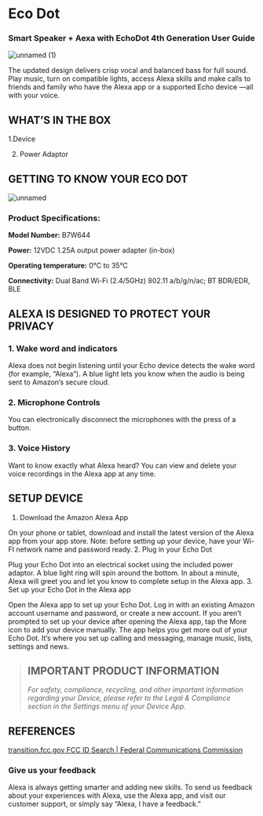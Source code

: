 # Eco Dot 
### Smart Speaker + Aexa  with EchoDot 4th Generation User Guide
![unnamed (1)](https://user-images.githubusercontent.com/104711468/167150017-f027bb8c-0f32-4350-9dfa-974c37335575.jpg)

The updated design delivers crisp vocal and balanced bass for full sound. Play music, turn on compatible lights, access Alexa skills and make calls to friends and family who have the Alexa app or a supported Echo device —all with your voice.
## WHAT’S IN THE BOX
1.Device

2. Power Adaptor
## GETTING TO KNOW YOUR ECO DOT
![unnamed](https://user-images.githubusercontent.com/104711468/166137485-68624dbc-6d87-485a-9a8b-107fc6c00e9e.jpg)

### Product Specifications:
**Model Number:** B7W644

**Power:** 12VDC 1.25A output power adapter (in-box)

**Operating temperature:** 0°C to 35°C

**Connectivity:** Dual Band Wi-Fi (2.4/5GHz) 802.11 a/b/g/n/ac; BT BDR/EDR, BLE

## ALEXA IS DESIGNED TO PROTECT YOUR PRIVACY
### 1. Wake word and indicators

Alexa does not begin listening until your Echo device detects the wake word (for example, “Alexa”). A blue light lets you know when the audio is being sent to Amazon’s secure cloud. 
### 2. Microphone Controls

You can electronically disconnect the microphones with the press of a button. 
### 3. Voice History

Want to know exactly what Alexa heard? You can view and delete your voice recordings in the Alexa app at any time. 
## SETUP DEVICE
1. Download the Amazon Alexa App

On your phone or tablet, download and install the latest version of the Alexa app from your app store. 
Note: before setting up your device, have your Wi-FI network name and password ready. 
2. Plug in your Echo Dot

Plug your Echo Dot into an electrical socket using the included power adaptor. A blue light ring will spin around the bottom. In about a minute, Alexa will greet you and let you know to complete setup in the Alexa app. 
3. Set up your Echo Dot in the Alexa app

Open the Alexa app to set up your Echo Dot. Log in with an existing Amazon account username and password, or create a new account. If you aren’t prompted to set up your device after opening the Alexa app, tap the More icon to add your device manually. 
The app helps you get more out of your Echo Dot. It’s where you set up calling and messaging, manage music, lists, settings and news. 

>## IMPORTANT PRODUCT INFORMATION
>*For safety, compliance, recycling, and other important information regarding your Device, please refer to the Legal & Compliance section in the Settings menu of your Device App.*

## REFERENCES
[transition.fcc.gov FCC ID Search | Federal Communications Commission ](url)

### Give us your feedback
Alexa is always getting smarter and adding new skills. To send us feedback about your experiences with Alexa, use the Alexa app, and visit our customer support, or simply say “Alexa, I have a feedback.”
